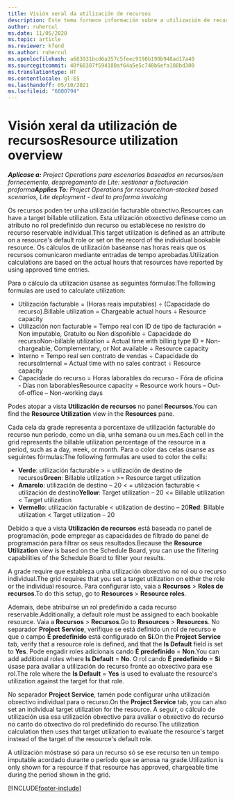 ```yaml
---
title: Visión xeral da utilización de recursos
description: Este tema fornece información sobre a utilización de recursos en Project Operations.
author: ruhercul
ms.date: 11/05/2020
ms.topic: article
ms.reviewer: kfend
ms.author: ruhercul
ms.openlocfilehash: a683931bcd6a357c5feec9198b190b948ad17a40
ms.sourcegitcommit: 40f68387f594180af64a5e5c748b6efa188bd300
ms.translationtype: HT
ms.contentlocale: gl-ES
ms.lasthandoff: 05/10/2021
ms.locfileid: "6000794"
---
```

# <a name="resource-utilization-overview"></a><span data-ttu-id="5873b-103">Visión xeral da utilización de recursos</span><span class="sxs-lookup"><span data-stu-id="5873b-103">Resource utilization overview</span></span>

<span data-ttu-id="5873b-104">_**Aplícase a:** Project Operations para escenarios baseados en recursos/sen fornecemento, despregamento de Lite: xestionar a facturación proforma_</span><span class="sxs-lookup"><span data-stu-id="5873b-104">_**Applies To:** Project Operations for resource/non-stocked based scenarios, Lite deployment - deal to proforma invoicing_</span></span>

<span data-ttu-id="5873b-105">Os recursos poden ter unha utilización facturable obxectivo.</span><span class="sxs-lookup"><span data-stu-id="5873b-105">Resources can have a target billable utilization.</span></span> <span data-ttu-id="5873b-106">Esta utilización obxectivo defínese como un atributo no rol predefinido dun recurso ou establécese no rexistro do recurso reservable individual.</span><span class="sxs-lookup"><span data-stu-id="5873b-106">This target utilization is defined as an attribute on a resource's default role or set on the record of the individual bookable resource.</span></span> <span data-ttu-id="5873b-107">Os cálculos de utilización baséanse nas horas reais que os recursos comunicaron mediante entradas de tempo aprobadas.</span><span class="sxs-lookup"><span data-stu-id="5873b-107">Utilization calculations are based on the actual hours that resources have reported by using approved time entries.</span></span>

<span data-ttu-id="5873b-108">Para o cálculo da utilización úsanse as seguintes fórmulas:</span><span class="sxs-lookup"><span data-stu-id="5873b-108">The following formulas are used to calculate utilization:</span></span>

  - <span data-ttu-id="5873b-109">Utilización facturable = (Horas reais imputables) ÷ (Capacidade do recurso).</span><span class="sxs-lookup"><span data-stu-id="5873b-109">Billable utilization = Chargeable actual hours ÷ Resource capacity</span></span>
  - <span data-ttu-id="5873b-110">Utilización non facturable = Tempo real con ID de tipo de facturación = Non imputable, Gratuíto ou Non dispoñible ÷ Capacidade do recurso</span><span class="sxs-lookup"><span data-stu-id="5873b-110">Non-billable utilization = Actual time with billing type ID = Non-chargeable, Complementary, or Not available ÷ Resource capacity</span></span>
  - <span data-ttu-id="5873b-111">Interno = Tempo real sen contrato de vendas ÷ Capacidade do recurso</span><span class="sxs-lookup"><span data-stu-id="5873b-111">Internal = Actual time with no sales contract ÷ Resource capacity</span></span>
  - <span data-ttu-id="5873b-112">Capacidade do recurso = Horas laborables do recurso - Fóra de oficina - Días non laborables</span><span class="sxs-lookup"><span data-stu-id="5873b-112">Resource capacity = Resource work hours – Out-of-office – Non-working days</span></span>

<span data-ttu-id="5873b-113">Podes atopar a vista **Utilización de recursos** no panel **Recursos**.</span><span class="sxs-lookup"><span data-stu-id="5873b-113">You can find the **Resource Utilization** view in the **Resources** pane.</span></span>

<span data-ttu-id="5873b-114">Cada cela da grade representa a porcentaxe de utilización facturable do recurso nun período, como un día, unha semana ou un mes.</span><span class="sxs-lookup"><span data-stu-id="5873b-114">Each cell in the grid represents the billable utilization percentage of the resource in a period, such as a day, week, or month.</span></span> <span data-ttu-id="5873b-115">Para o color das celas úsanse as seguintes fórmulas:</span><span class="sxs-lookup"><span data-stu-id="5873b-115">The following formulas are used to color the cells:</span></span>

  - <span data-ttu-id="5873b-116">**Verde**: utilización facturable > = utilización de destino de recursos</span><span class="sxs-lookup"><span data-stu-id="5873b-116">**Green**: Billable utilization >= Resource target utilization</span></span>
  - <span data-ttu-id="5873b-117">**Amarelo**: utilización de destino – 20 < = utilización facturable < utilización de destino</span><span class="sxs-lookup"><span data-stu-id="5873b-117">**Yellow**: Target utilization – 20 <= Billable utilization < Target utilization</span></span>
  - <span data-ttu-id="5873b-118">**Vermello**: utilización facturable < utilization de destino – 20</span><span class="sxs-lookup"><span data-stu-id="5873b-118">**Red**: Billable utilization < Target utilization – 20</span></span>

<span data-ttu-id="5873b-119">Debido a que a vista **Utilización de recursos** está baseada no panel de programación, pode empregar as capacidades de filtrado do panel de programación para filtrar os seus resultados.</span><span class="sxs-lookup"><span data-stu-id="5873b-119">Because the **Resource Utilization** view is based on the Schedule Board, you can use the filtering capabilities of the Schedule Board to filter your results.</span></span>

<span data-ttu-id="5873b-120">A grade require que estableza unha utilización obxectivo no rol ou o recurso individual.</span><span class="sxs-lookup"><span data-stu-id="5873b-120">The grid requires that you set a target utilization on either the role or the individual resource.</span></span> <span data-ttu-id="5873b-121">Para configurar isto, vaia a **Recursos** > **Roles de recursos**.</span><span class="sxs-lookup"><span data-stu-id="5873b-121">To do this setup, go to **Resources** > **Resource roles**.</span></span>

<span data-ttu-id="5873b-122">Ademais, debe atribuírse un rol predefinido a cada recurso reservable.</span><span class="sxs-lookup"><span data-stu-id="5873b-122">Additionally, a default role must be assigned to each bookable resource.</span></span> <span data-ttu-id="5873b-123">Vaia a **Recursos** > **Recursos**.</span><span class="sxs-lookup"><span data-stu-id="5873b-123">Go to **Resources** > **Resources**.</span></span> <span data-ttu-id="5873b-124">No separador **Project Service**, verifique se está definido un rol de recurso e que o campo **É predefinido** está configurado en **Si**.</span><span class="sxs-lookup"><span data-stu-id="5873b-124">On the **Project Service** tab, verify that a resource role is defined, and that the **Is Default** field is set to **Yes**.</span></span> <span data-ttu-id="5873b-125">Pode engadir roles adicionais cando **É predefinido** = **Non**.</span><span class="sxs-lookup"><span data-stu-id="5873b-125">You can add additional roles where **Is Default** = **No**.</span></span> <span data-ttu-id="5873b-126">O rol cando **É predefinido** = **Si** úsase para avaliar a utilización do recurso fronte ao obxectivo para ese rol.</span><span class="sxs-lookup"><span data-stu-id="5873b-126">The role where the **Is Default** = **Yes** is used to evaluate the resource's utilization against the target for that role.</span></span>

<span data-ttu-id="5873b-127">No separador **Project Service**, tamén pode configurar unha utilización obxectivo individual para o recurso.</span><span class="sxs-lookup"><span data-stu-id="5873b-127">On the **Project Service** tab, you can also set an individual target utilization for the resource.</span></span> <span data-ttu-id="5873b-128">A seguir, o cálculo de utilización usa esa utilización obxectivo para avaliar o obxectivo do recurso no canto do obxectivo do rol predefinido do recurso.</span><span class="sxs-lookup"><span data-stu-id="5873b-128">The utilization calculation then uses that target utilization to evaluate the resource's target instead of the target of the resource's default role.</span></span>

<span data-ttu-id="5873b-129">A utilización móstrase só para un recurso só se ese recurso ten un tempo imputable acordado durante o período que se amosa na grade.</span><span class="sxs-lookup"><span data-stu-id="5873b-129">Utilization is only shown for a resource if that resource has approved, chargeable time during the period shown in the grid.</span></span>


[!INCLUDE[footer-include](../includes/footer-banner.md)]